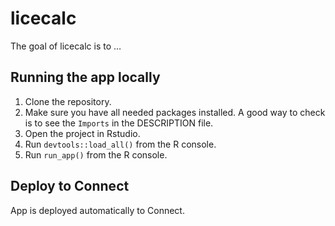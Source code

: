 
<!-- README.md is generated from README.Rmd. Please edit that file -->

# licecalc

<!-- badges: start -->
<!-- badges: end -->

The goal of licecalc is to …

## Running the app locally

1.  Clone the repository.
2.  Make sure you have all needed packages installed. A good way to
    check is to see the `Imports` in the DESCRIPTION file.
3.  Open the project in Rstudio.
4.  Run `devtools::load_all()` from the R console.
5.  Run `run_app()` from the R console.

## Deploy to Connect 

App is deployed automatically to Connect.
